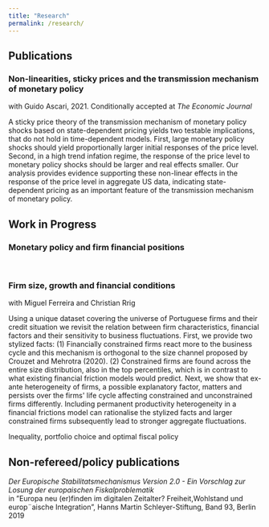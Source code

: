 ```yaml
---
title: "Research"
permalink: /research/
---
```


## Publications  

  <h3>Non-linearities, sticky prices and the transmission mechanism of monetary policy </h3> with Guido Ascari, 2021. Conditionally accepted at <em> The Economic Journal </em>
  <p>A sticky price theory of the transmission mechanism of monetary policy shocks based on state-dependent pricing yields two testable implications, that do not hold in time-dependent models. First, large monetary policy shocks should yield proportionally larger initial responses of the price level. Second, in a high trend infation regime, the response of the price level to monetary policy shocks should be larger and real effects smaller. Our analysis provides evidence supporting these non-linear effects in the response of the price level in aggregate US data, indicating state-dependent pricing as an important feature of the transmission mechanism of monetary policy.</p>
 
## Work in Progress

<h3>Monetary policy and firm financial positions </h3> <br>

<h3>Firm size, growth and financial conditions </h3> with Miguel Ferreira and Christian Rrig 
<p> Using a unique dataset covering the universe of Portuguese firms and their credit situation we revisit the relation between firm characteristics, financial factors and their sensitivity to business fluctuations. First, we provide two stylized facts: (1) Financially constrained firms react more to the business cycle and this mechanism is orthogonal to the size channel proposed by Crouzet and Mehrotra (2020). (2) Constrained firms are found across the entire size distribution, also in the top percentiles, which is in contrast to what existing financial friction models would predict. Next, we show that ex-ante heterogeneity of firms, a possible explanatory factor, matters and persists over the firms' life cycle affecting constrained and unconstrained firms differently. Including permanent productivity heterogeneity in a financial frictions model can rationalise the stylized facts and larger constrained firms subsequently lead to stronger aggregate fluctuations.</p>

Inequality, portfolio choice and optimal fiscal policy


## Non-refereed/policy publications

 <em> Der Europische Stabilitatsmechanismus Version 2.0 - Ein Vorschlag zur Losung der europaischen Fiskalproblematik </em> <br> in ”Europa neu (er)finden im digitalen Zeitalter? Freiheit,Wohlstand und europ¨aische Integration”, Hanns Martin Schleyer-Stiftung, Band 93, Berlin 2019